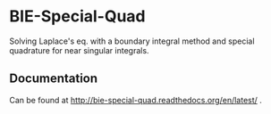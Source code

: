 # BIE-Special-Quad
Solving Laplace's eq. with a boundary integral method and special quadrature for near singular integrals. 

## Documentation
Can be found at http://bie-special-quad.readthedocs.org/en/latest/ . 
